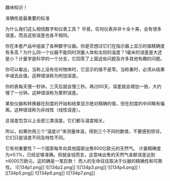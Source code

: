 趣味知识！

准确性是最重要的标准

为什么我们这么相信数字和仪表工具？
毕竟，任何仪表并非十全十美，会有很多误差。而且这些误差也各不相同。

你在本套产品中组装了各种数字仪器。你是否想过它们在指示器上显示的值精确度有多高？为什么同一个仪器不能同时测量人体和太阳的温度？1毫米的误差是大还是小？计量学是科学的一个分支，它回答了上面这些问题及许多其他有趣的问题。

你可以看出，当称上没有任何物体时，它显示的值不是零。当称重时，必须从结果中减去此值。这种错误称为附加误差。

你的表每天慢一秒钟。三天后就会慢三秒。再过60天，误差就会增加一倍，大约慢了一分钟。这种错误称为累积误差。

某些仪器和转换器在刻度的开始和结束显示绝对精确的值，但在刻度的中间略有偏离。这种错误称为非线性（线性误差）。

总误差包含以上全部三类误差。它们都与温度相关。

所以，如果你用三个“温度计”来测量体温，得到三个不同的数值，不要感到惊讶。它们只是误差不同及特性不同。

它有何重要性？一个国家每年向其他国家出售600亿欧元的天然气。
计量精确度为±0.1%，已经足够准确。但就金钱而言，这意味出售的天然气金额误差达到±6000万欧元，这的确是一笔巨款！
而人的生命往往取决于仪器的精确性和可靠性。
![[134p1.png]]
![[134p2.png]]
![[134p3.png]]
![[134p4.png]]
![[134p5.png]]
![[134p6.png]]
![[134p7.png]]